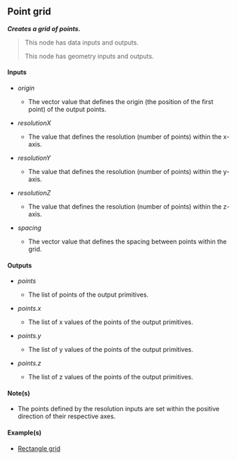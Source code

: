 ## Point grid

**_Creates a grid of points._**

> This node has data inputs and outputs.
>
> This node has geometry inputs and outputs.


#### Inputs

* _origin_

  * The vector value that defines the origin (the position of the first point) of the output points.

* _resolutionX_

  * The value that defines the resolution (number of points) within the x-axis.

* _resolutionY_

  * The value that defines the resolution (number of points) within the y-axis.

* _resolutionZ_

  * The value that defines the resolution (number of points) within the z-axis.

* _spacing_

  * The vector value that defines the spacing between points within the grid.


#### Outputs

* _points_

  * The list of points of the output primitives.

* _points.x_

  * The list of x values of the points of the output primitives.

* _points.y_

  * The list of y values of the points of the output primitives.

* _points.z_

  * The list of z values of the points of the output primitives.


#### Note(s)



* The points defined by the resolution inputs are set within the positive direction of their respective axes.


#### Example(s)



* <a href="https://creator.trimble.com/graph?assetURI=whp:a6e51888-ac0a-41e9-8660-31e752841386&version=latest" target="_blank">Rectangle grid</a>
